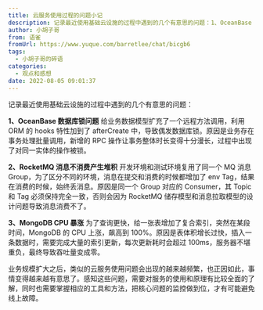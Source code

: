 ```yaml
---
title: 云服务使用过程的问题小记
description: 记录最近使用基础云设施的过程中遇到的几个有意思的问题：1、OceanBase 数据库锁问题给业务数据模型扩充了一个远程方法调用，利用 ORM 的 hooks 特性加到了 afterCreate 中，导致偶发数据库锁。原因是业务存在事务处理批量调用，新增的 RPC 操作让事务整体时长变得十分漫长...
author: 小胡子哥
from: 语雀
fromUrl: https://www.yuque.com/barretlee/chat/bicgb6
tags:
  - 小胡子哥的碎语
categories:
  - 观点和感想
date: 2022-08-05 09:01:37
---
```


记录最近使用基础云设施的过程中遇到的几个有意思的问题：

**1、OceanBase 数据库锁问题**
给业务数据模型扩充了一个远程方法调用，利用 ORM 的 hooks 特性加到了 afterCreate 中，导致偶发数据库锁。原因是业务存在事务处理批量调用，新增的 RPC 操作让事务整体时长变得十分漫长，过程中出现了对同一实体的操作被锁。

**2、RocketMQ 消息不消费产生堆积**
开发环境和测试环境复用了同一个 MQ 消息 Group，为了区分不同的环境，消息在提交和消费的时候都增加了 env Tag，结果在消费的时候，始终丢消息。原因是同一个 Group 对应的 Consumer，其 Topic 和 Tag 必须保持完全一致，否则会因为 RocketMQ 储存模型和消息拉取模型的设计问题导致消息消费不了。

**3、MongoDB CPU 暴涨**
为了查询更快，给一张表增加了复合索引，突然在某段时间，MongoDB 的 CPU 上涨，飙高到 100%。原因是表体积增长过快，插入一条数据时，需要完成大量的索引更新，每次更新耗时会超过 100ms，服务器不堪重负，最终导致吞吐量变成零。

业务规模扩大之后，类似的云服务使用问题会出现的越来越频繁，也正因如此，事情变得越来越有意思了。感知这些问题，需要对服务的使用和原理有比较全面的了解，同时也需要掌握相应的工具和方法，把核心问题的监控做到位，才有可能避免线上故障。

